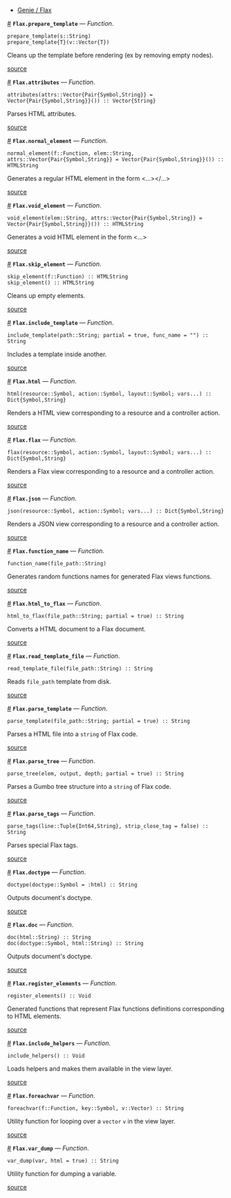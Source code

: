 

- [Genie / Flax](index.md#Genie-/-Flax-1)

<a id='Flax.prepare_template' href='#Flax.prepare_template'>#</a>
**`Flax.prepare_template`** &mdash; *Function*.



```
prepare_template(s::String)
prepare_template{T}(v::Vector{T})
```

Cleans up the template before rendering (ex by removing empty nodes).


<a target='_blank' href='https://github.com/essenciary/Flax.jl/tree/d15c08855e33189f9dcfb3366880064d30f4fd7f/src/Flax.jl#L41-L46' class='documenter-source'>source</a><br>

<a id='Flax.attributes' href='#Flax.attributes'>#</a>
**`Flax.attributes`** &mdash; *Function*.



```
attributes(attrs::Vector{Pair{Symbol,String}} = Vector{Pair{Symbol,String}}()) :: Vector{String}
```

Parses HTML attributes.


<a target='_blank' href='https://github.com/essenciary/Flax.jl/tree/d15c08855e33189f9dcfb3366880064d30f4fd7f/src/Flax.jl#L58-L62' class='documenter-source'>source</a><br>

<a id='Flax.normal_element' href='#Flax.normal_element'>#</a>
**`Flax.normal_element`** &mdash; *Function*.



```
normal_element(f::Function, elem::String, attrs::Vector{Pair{Symbol,String}} = Vector{Pair{Symbol,String}}()) :: HTMLString
```

Generates a regular HTML element in the form <...></...>


<a target='_blank' href='https://github.com/essenciary/Flax.jl/tree/d15c08855e33189f9dcfb3366880064d30f4fd7f/src/Flax.jl#L77-L81' class='documenter-source'>source</a><br>

<a id='Flax.void_element' href='#Flax.void_element'>#</a>
**`Flax.void_element`** &mdash; *Function*.



```
void_element(elem::String, attrs::Vector{Pair{Symbol,String}} = Vector{Pair{Symbol,String}}()) :: HTMLString
```

Generates a void HTML element in the form <...>


<a target='_blank' href='https://github.com/essenciary/Flax.jl/tree/d15c08855e33189f9dcfb3366880064d30f4fd7f/src/Flax.jl#L94-L98' class='documenter-source'>source</a><br>

<a id='Flax.skip_element' href='#Flax.skip_element'>#</a>
**`Flax.skip_element`** &mdash; *Function*.



```
skip_element(f::Function) :: HTMLString
skip_element() :: HTMLString
```

Cleans up empty elements.


<a target='_blank' href='https://github.com/essenciary/Flax.jl/tree/d15c08855e33189f9dcfb3366880064d30f4fd7f/src/Flax.jl#L106-L111' class='documenter-source'>source</a><br>

<a id='Flax.include_template' href='#Flax.include_template'>#</a>
**`Flax.include_template`** &mdash; *Function*.



```
include_template(path::String; partial = true, func_name = "") :: String
```

Includes a template inside another.


<a target='_blank' href='https://github.com/essenciary/Flax.jl/tree/d15c08855e33189f9dcfb3366880064d30f4fd7f/src/Flax.jl#L120-L124' class='documenter-source'>source</a><br>

<a id='Flax.html' href='#Flax.html'>#</a>
**`Flax.html`** &mdash; *Function*.



```
html(resource::Symbol, action::Symbol, layout::Symbol; vars...) :: Dict{Symbol,String}
```

Renders a HTML view corresponding to a resource and a controller action.


<a target='_blank' href='https://github.com/essenciary/Flax.jl/tree/d15c08855e33189f9dcfb3366880064d30f4fd7f/src/Flax.jl#L172-L176' class='documenter-source'>source</a><br>

<a id='Flax.flax' href='#Flax.flax'>#</a>
**`Flax.flax`** &mdash; *Function*.



```
flax(resource::Symbol, action::Symbol, layout::Symbol; vars...) :: Dict{Symbol,String}
```

Renders a Flax view corresponding to a resource and a controller action.


<a target='_blank' href='https://github.com/essenciary/Flax.jl/tree/d15c08855e33189f9dcfb3366880064d30f4fd7f/src/Flax.jl#L192-L196' class='documenter-source'>source</a><br>

<a id='Flax.json' href='#Flax.json'>#</a>
**`Flax.json`** &mdash; *Function*.



```
json(resource::Symbol, action::Symbol; vars...) :: Dict{Symbol,String}
```

Renders a JSON view corresponding to a resource and a controller action.


<a target='_blank' href='https://github.com/essenciary/Flax.jl/tree/d15c08855e33189f9dcfb3366880064d30f4fd7f/src/Flax.jl#L232-L236' class='documenter-source'>source</a><br>

<a id='Flax.function_name' href='#Flax.function_name'>#</a>
**`Flax.function_name`** &mdash; *Function*.



```
function_name(file_path::String)
```

Generates random functions names for generated Flax views functions.


<a target='_blank' href='https://github.com/essenciary/Flax.jl/tree/d15c08855e33189f9dcfb3366880064d30f4fd7f/src/Flax.jl#L252-L256' class='documenter-source'>source</a><br>

<a id='Flax.html_to_flax' href='#Flax.html_to_flax'>#</a>
**`Flax.html_to_flax`** &mdash; *Function*.



```
html_to_flax(file_path::String; partial = true) :: String
```

Converts a HTML document to a Flax document.


<a target='_blank' href='https://github.com/essenciary/Flax.jl/tree/d15c08855e33189f9dcfb3366880064d30f4fd7f/src/Flax.jl#L263-L267' class='documenter-source'>source</a><br>

<a id='Flax.read_template_file' href='#Flax.read_template_file'>#</a>
**`Flax.read_template_file`** &mdash; *Function*.



```
read_template_file(file_path::String) :: String
```

Reads `file_path` template from disk.


<a target='_blank' href='https://github.com/essenciary/Flax.jl/tree/d15c08855e33189f9dcfb3366880064d30f4fd7f/src/Flax.jl#L278-L282' class='documenter-source'>source</a><br>

<a id='Flax.parse_template' href='#Flax.parse_template'>#</a>
**`Flax.parse_template`** &mdash; *Function*.



```
parse_template(file_path::String; partial = true) :: String
```

Parses a HTML file into a `string` of Flax code.


<a target='_blank' href='https://github.com/essenciary/Flax.jl/tree/d15c08855e33189f9dcfb3366880064d30f4fd7f/src/Flax.jl#L295-L299' class='documenter-source'>source</a><br>

<a id='Flax.parse_tree' href='#Flax.parse_tree'>#</a>
**`Flax.parse_tree`** &mdash; *Function*.



```
parse_tree(elem, output, depth; partial = true) :: String
```

Parses a Gumbo tree structure into a `string` of Flax code.


<a target='_blank' href='https://github.com/essenciary/Flax.jl/tree/d15c08855e33189f9dcfb3366880064d30f4fd7f/src/Flax.jl#L306-L310' class='documenter-source'>source</a><br>

<a id='Flax.parse_tags' href='#Flax.parse_tags'>#</a>
**`Flax.parse_tags`** &mdash; *Function*.



```
parse_tags(line::Tuple{Int64,String}, strip_close_tag = false) :: String
```

Parses special Flax tags.


<a target='_blank' href='https://github.com/essenciary/Flax.jl/tree/d15c08855e33189f9dcfb3366880064d30f4fd7f/src/Flax.jl#L384-L388' class='documenter-source'>source</a><br>

<a id='Flax.doctype' href='#Flax.doctype'>#</a>
**`Flax.doctype`** &mdash; *Function*.



```
doctype(doctype::Symbol = :html) :: String
```

Outputs document's doctype.


<a target='_blank' href='https://github.com/essenciary/Flax.jl/tree/d15c08855e33189f9dcfb3366880064d30f4fd7f/src/Flax.jl#L399-L403' class='documenter-source'>source</a><br>

<a id='Flax.doc' href='#Flax.doc'>#</a>
**`Flax.doc`** &mdash; *Function*.



```
doc(html::String) :: String
doc(doctype::Symbol, html::String) :: String
```

Outputs document's doctype.


<a target='_blank' href='https://github.com/essenciary/Flax.jl/tree/d15c08855e33189f9dcfb3366880064d30f4fd7f/src/Flax.jl#L409-L414' class='documenter-source'>source</a><br>

<a id='Flax.register_elements' href='#Flax.register_elements'>#</a>
**`Flax.register_elements`** &mdash; *Function*.



```
register_elements() :: Void
```

Generated functions that represent Flax functions definitions corresponding to HTML elements.


<a target='_blank' href='https://github.com/essenciary/Flax.jl/tree/d15c08855e33189f9dcfb3366880064d30f4fd7f/src/Flax.jl#L423-L427' class='documenter-source'>source</a><br>

<a id='Flax.include_helpers' href='#Flax.include_helpers'>#</a>
**`Flax.include_helpers`** &mdash; *Function*.



```
include_helpers() :: Void
```

Loads helpers and makes them available in the view layer.


<a target='_blank' href='https://github.com/essenciary/Flax.jl/tree/d15c08855e33189f9dcfb3366880064d30f4fd7f/src/Flax.jl#L461-L465' class='documenter-source'>source</a><br>

<a id='Flax.foreachvar' href='#Flax.foreachvar'>#</a>
**`Flax.foreachvar`** &mdash; *Function*.



```
foreachvar(f::Function, key::Symbol, v::Vector) :: String
```

Utility function for looping over a `vector` `v` in the view layer.


<a target='_blank' href='https://github.com/essenciary/Flax.jl/tree/d15c08855e33189f9dcfb3366880064d30f4fd7f/src/Flax.jl#L477-L481' class='documenter-source'>source</a><br>

<a id='Flax.var_dump' href='#Flax.var_dump'>#</a>
**`Flax.var_dump`** &mdash; *Function*.



```
var_dump(var, html = true) :: String
```

Utility function for dumping a variable.


<a target='_blank' href='https://github.com/essenciary/Flax.jl/tree/d15c08855e33189f9dcfb3366880064d30f4fd7f/src/Flax.jl#L504-L508' class='documenter-source'>source</a><br>

